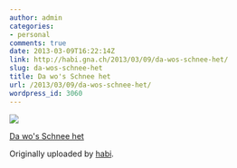 ```yaml
---
author: admin
categories:
- personal
comments: true
date: 2013-03-09T16:22:14Z
link: http://habi.gna.ch/2013/03/09/da-wos-schnee-het/
slug: da-wos-schnee-het
title: Da wo's Schnee het
url: /2013/03/09/da-wos-schnee-het/
wordpress_id: 3060
---
```


[![](http://farm9.staticflickr.com/8532/8541412959_0e8c626aec_m.jpg)](http://www.flickr.com/photos/habi/8541412959/)
   

 
  [Da wo's Schnee het](http://www.flickr.com/photos/habi/8541412959/)
    

  Originally uploaded by [habi](http://www.flickr.com/photos/habi/).
 




  

